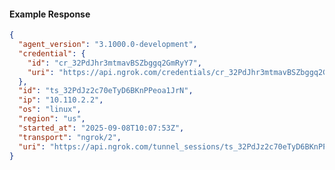 <!-- Code generated for API Clients. DO NOT EDIT. -->

#### Example Response

```json
{
  "agent_version": "3.1000.0-development",
  "credential": {
    "id": "cr_32PdJhr3mtmavBSZbggq2GmRyY7",
    "uri": "https://api.ngrok.com/credentials/cr_32PdJhr3mtmavBSZbggq2GmRyY7"
  },
  "id": "ts_32PdJz2c70eTyD6BKnPPeoa1JrN",
  "ip": "10.110.2.2",
  "os": "linux",
  "region": "us",
  "started_at": "2025-09-08T10:07:53Z",
  "transport": "ngrok/2",
  "uri": "https://api.ngrok.com/tunnel_sessions/ts_32PdJz2c70eTyD6BKnPPeoa1JrN"
}
```
